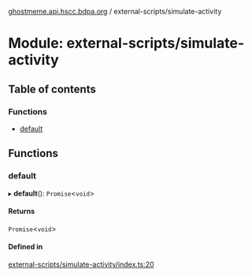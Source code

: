 [ghostmeme.api.hscc.bdpa.org](../README.md) / external-scripts/simulate-activity

# Module: external-scripts/simulate-activity

## Table of contents

### Functions

- [default](external_scripts_simulate_activity.md#default)

## Functions

### default

▸ **default**(): `Promise`<`void`\>

#### Returns

`Promise`<`void`\>

#### Defined in

[external-scripts/simulate-activity/index.ts:20](https://github.com/nhscc/ghostmeme.api.hscc.bdpa.org/blob/86898e9/external-scripts/simulate-activity/index.ts#L20)
